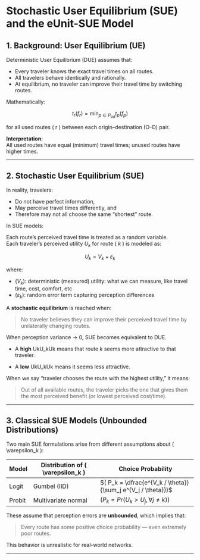 # Stochastic User Equilibrium (SUE) and the eUnit-SUE Model

## 1. Background: User Equilibrium (UE)

Deterministic User Equilibrium (DUE) assumes that:

- Every traveler knows the exact travel times on all routes.  
- All travelers behave identically and rationally.  
- At equilibrium, no traveler can improve their travel time by switching routes.

Mathematically:

$$
t_r(f_r) = \min_{p \in P_{od}} t_p(f_p)
$$

for all used routes \( r \) between each origin–destination (O–D) pair.

**Interpretation:**  
All used routes have equal (minimum) travel times; unused routes have higher times.

---

## 2. Stochastic User Equilibrium (SUE)

In reality, travelers:

- Do not have perfect information,  
- May perceive travel times differently, and  
- Therefore may not all choose the same “shortest” route.

In SUE models:

Each route’s perceived travel time is treated as a random variable.  
Each traveler’s perceived utility $U_k$ for route \( $k$ \) is modeled as:

$$
U_k = V_k + \varepsilon_k
$$

where:

- $( V_k )$: deterministic (measured) utility: what we can measure, like travel time, cost, comfort, etc   
- $( \varepsilon_k )$: random error term capturing perception differences

A **stochastic equilibrium** is reached when:

> No traveler believes they can improve their perceived travel time by unilaterally changing routes.

When perception variance → 0, SUE becomes equivalent to DUE.


- A **high** UkU_kUk​ means that route _k_ seems more attractive to that traveler.
    
- A **low** UkU_kUk​ means it seems less attractive.
    

When we say “traveler chooses the route with the highest utility,” it means:

> Out of all available routes, the traveler picks the one that gives them the most perceived benefit (or lowest perceived cost/time).

---

## 3. Classical SUE Models (Unbounded Distributions)

Two main SUE formulations arise from different assumptions about \( \varepsilon_k \):

| Model  | Distribution of \( \varepsilon_k \) | Choice Probability                                           |
| ------ | ----------------------------------- | ------------------------------------------------------------ |
| Logit  | Gumbel (IID)                        | $( P_k = \dfrac{e^{V_k / \theta}}{\sum_j e^{V_j / \theta}})$ |
| Probit | Multivariate normal                 | $( P_k = Pr(U_k > U_j, \forall j \neq k) )$                  |

These assume that perception errors are **unbounded**, which implies that:

> Every route has some positive choice probability — even extremely poor routes.

This behavior is unrealistic for real-world networks.

---


